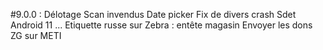 #9.0.0 :
    Délotage
    Scan invendus
    Date picker
    Fix de divers crash Sdet
    Android 11
	...
    Etiquette russe sur Zebra : entête magasin
    Envoyer les dons ZG sur METI
